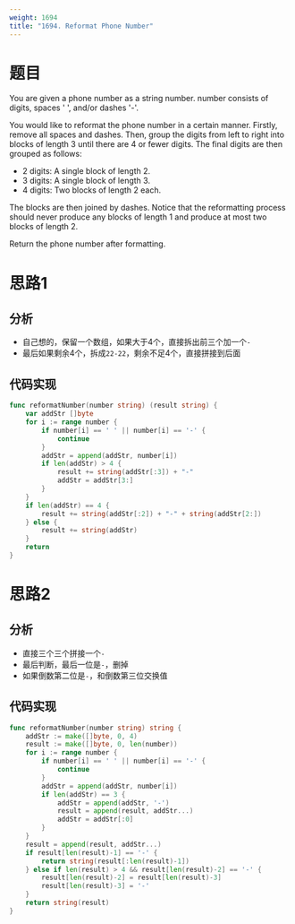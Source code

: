 ```yaml
---
weight: 1694
title: "1694. Reformat Phone Number"
---
```


# 题目

You are given a phone number as a string number. number consists of digits, spaces ' ', and/or dashes '-'.

You would like to reformat the phone number in a certain manner. Firstly, remove all spaces and dashes. Then, group the digits from left to right into blocks of length 3 until there are 4 or fewer digits. The final digits are then grouped as follows:

- 2 digits: A single block of length 2.
- 3 digits: A single block of length 3.
- 4 digits: Two blocks of length 2 each.

The blocks are then joined by dashes. Notice that the reformatting process should never produce any blocks of length 1 and produce at most two blocks of length 2.

Return the phone number after formatting.

# 思路1

## 分析

- 自己想的，保留一个数组，如果大于4个，直接拆出前三个加一个`-`
- 最后如果剩余4个，拆成`22-22`，剩余不足4个，直接拼接到后面

## 代码实现

```go
func reformatNumber(number string) (result string) {
	var addStr []byte
	for i := range number {
		if number[i] == ' ' || number[i] == '-' {
			continue
		}
		addStr = append(addStr, number[i])
		if len(addStr) > 4 {
			result += string(addStr[:3]) + "-"
			addStr = addStr[3:]
		}
	}
	if len(addStr) == 4 {
		result += string(addStr[:2]) + "-" + string(addStr[2:])
	} else {
		result += string(addStr)
	}
	return
}
```

# 思路2

## 分析

- 直接三个三个拼接一个`-`
- 最后判断，最后一位是`-`，删掉
- 如果倒数第二位是`-`，和倒数第三位交换值

## 代码实现

```go
func reformatNumber(number string) string {
	addStr := make([]byte, 0, 4)
	result := make([]byte, 0, len(number))
	for i := range number {
		if number[i] == ' ' || number[i] == '-' {
			continue
		}
		addStr = append(addStr, number[i])
		if len(addStr) == 3 {
			addStr = append(addStr, '-')
			result = append(result, addStr...)
			addStr = addStr[:0]
		}
	}
	result = append(result, addStr...)
	if result[len(result)-1] == '-' {
		return string(result[:len(result)-1])
	} else if len(result) > 4 && result[len(result)-2] == '-' {
		result[len(result)-2] = result[len(result)-3]
		result[len(result)-3] = '-'
	}
	return string(result)
}
```
